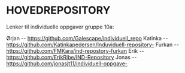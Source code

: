 # HOVEDREPOSITORY
Lenker til individuelle oppgaver gruppe 10a:

Ørjan   --  https://github.com/Galescape/individuell_repo
Katinka --  https://github.com/Katinkapedersen/Induviduell-repository-
Furkan  --  https://github.com/FMKara/ind-repostory-furkan
Erik    --  https://github.com/ErikRibe/IND-Repository
Jonas   --  https://github.com/jonasjt11/individuell-oppgave-